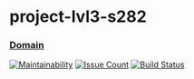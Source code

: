 # project-lvl3-s282
### [Domain](http://rssreaderyn.surge.sh/)
[![Maintainability](https://api.codeclimate.com/v1/badges/23050ed503a451d90998/maintainability)](https://codeclimate.com/github/YuriNem/project-lvl3-s282/maintainability)
[![Issue Count](https://codeclimate.com/github/YuriNem/project-lvl1-s224/badges/issue_count.svg)](https://codeclimate.com/github/YuriNem/project-lvl3-s282)
[![Build Status](https://travis-ci.org/YuriNem/project-lvl3-s282.svg?branch=master)](https://travis-ci.org/YuriNem/project-lvl3-s282)
